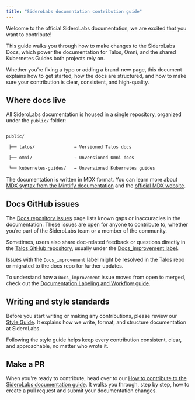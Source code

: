 ```yaml
---
title: "SideroLabs documentation contribution guide"
---
```


Welcome to the official SideroLabs documentation, we are excited that you want to contribute!

This guide walks you through how to make changes to the SideroLabs Docs, which power the documentation for Talos, Omni, and the shared Kubernetes Guides both projects rely on.

Whether you’re fixing a typo or adding a brand-new page, this document explains how to get started, how the docs are structured, and how to make sure your contribution is clear, consistent, and high-quality.

## Where docs live

All SideroLabs documentation is housed in a single repository, organized under the `public/` folder:

```txt

public/

 ├── talos/               → Versioned Talos docs

 ├── omni/                → Unversioned Omni docs

 └── kubernetes-guides/   → Unversioned Kubernetes guides

```

The documentation is written in MDX format. You can learn more about[ MDX syntax from the Mintlify documentation](https://mintlify.com/docs) and the [official MDX website](https://mdxjs.com/docs/). 


## Docs GitHub issues

The [Docs repository issues](https://github.com/siderolabs/docs/issues) page lists known gaps or inaccuracies in the documentation. These issues are open for anyone to contribute to, whether you’re part of the SideroLabs team or a member of the community.

Sometimes, users also share doc-related feedback or questions directly in the [Talos GitHub repository](https://github.com/siderolabs/talos), usually under the [Docs_improvement label](https://github.com/siderolabs/talos/issues?q=is%3Aissue%20state%3Aopen%20label%3ADoc_improvements).

Issues with the `Docs_improvement` label might be resolved in the Talos repo or migrated to the docs repo for further updates.

To understand how a `Docs_improvement` issue moves from open to merged, check out the [Documentation Labeling and Workflow guide](./contributing-guides/documentation-labeling-and-workflow.md).


## Writing and style standards

Before you start writing or making any contributions, please review our [Style Guide](https://www.notion.so/siderolabs/Documentation-style-guide-24eb1211badf80ecafc2c87635329719?source=copy_link). It explains how we write, format, and structure documentation at SideroLabs.

Following the style guide helps keep every contribution consistent, clear, and approachable, no matter who wrote it.

## Make a PR

When you're ready to contribute, head over to our [How to contribute to the SideroLabs documentation guide](./contributing-guides/contribute-to-the-siderolabs-docs.md). It walks you through, step by step, how to create a pull request and submit your documentation changes.